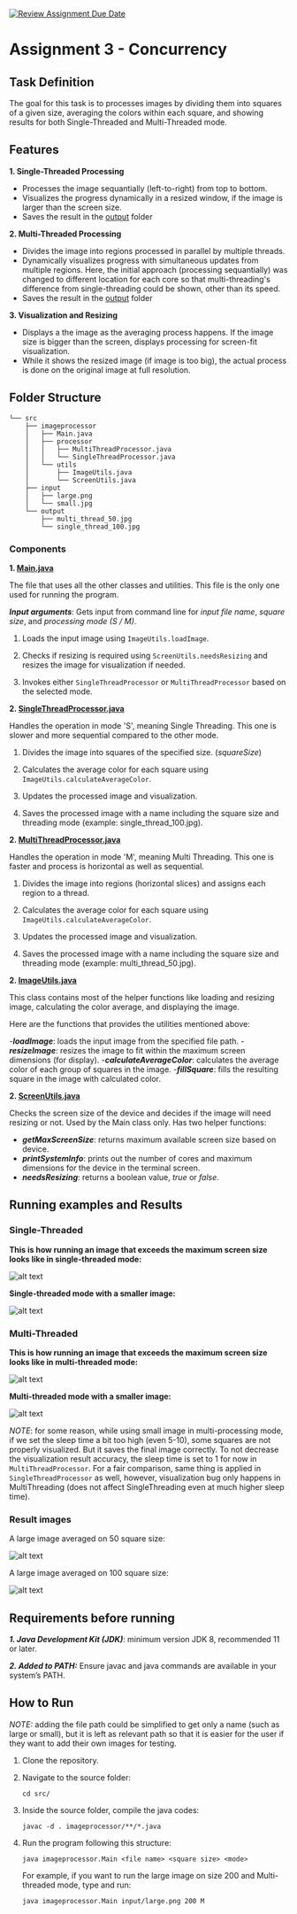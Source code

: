 [![Review Assignment Due Date](https://classroom.github.com/assets/deadline-readme-button-22041afd0340ce965d47ae6ef1cefeee28c7c493a6346c4f15d667ab976d596c.svg)](https://classroom.github.com/a/YybNWfh8)

# Assignment 3 - Concurrency

## Task Definition

The goal for this task is to processes images by dividing them into squares of a given size, averaging the colors within each square, and showing results for both Single-Threaded and Multi-Threaded mode. 

## Features

**1. Single-Threaded Processing**

 - Processes the image sequantially (left-to-right) from top to bottom.
 - Visualizes the progress dynamically in a resized window, if the image is larger than the screen size.
 - Saves the result in the [output](src/output/) folder

**2. Multi-Threaded Processing**

 - Divides the image into regions processed in parallel by multiple threads. 
 - Dynamically visualizes progress with simultaneous updates from multiple regions. Here, the initial approach (processing sequantially) was changed to different location for each core so that multi-threading's difference from single-threading could be shown, other than its speed.
 - Saves the result in the [output](src/output/) folder

**3. Visualization and Resizing**

 - Displays a the image as the averaging process happens. If the image size is bigger than the screen, displays processing for screen-fit visualization.
 - While it shows the resized image (if image is too big), the actual process is done on the original image at full resolution.


## Folder Structure
```
└── src
    ├── imageprocessor
    │   ├── Main.java
    │   ├── processor
    │   │   ├── MultiThreadProcessor.java
    │   │   └── SingleThreadProcessor.java
    │   └── utils
    │       ├── ImageUtils.java
    │       └── ScreenUtils.java
    ├── input
    │   ├── large.png
    │   └── small.jpg
    └── output
        ├── multi_thread_50.jpg
        └── single_thread_100.jpg
```

### Components 

**1. [Main.java](src/imageprocessor/Main.java)** 

The file that uses all the other classes and utilities. This file is the only one used for running the program.

***Input arguments***: Gets input from command line for *input file name*, *square size*, and *processing mode (S / M)*.

1. Loads the input image using ```ImageUtils.loadImage```. 

2. Checks if resizing is required using ```ScreenUtils.needsResizing``` and resizes the image for visualization if needed. 

3. Invokes either ```SingleThreadProcessor``` or ```MultiThreadProcessor``` based on the selected mode.

**2. [SingleThreadProcessor.java](src/imageprocessor/processor/SingleThreadProcessor.java)** 

Handles the operation in mode 'S', meaning Single Threading. This one is slower and more sequential compared to the other mode.

1. Divides the image into squares of the specified size. (*squareSize*)

2. Calculates the average color for each square using ```ImageUtils.calculateAverageColor```.

3. Updates the processed image and visualization.

4. Saves the processed image with a name including the square size and threading mode (example: single_thread_100.jpg).

**2. [MultiThreadProcessor.java](src/imageprocessor/processor/MultiThreadProcessor.java)** 

Handles the operation in mode 'M', meaning Multi Threading. This one is faster and process is horizontal as well as sequential.

1. Divides the image into regions (horizontal slices) and assigns each region to a thread.

2. Calculates the average color for each square using ```ImageUtils.calculateAverageColor```.

3. Updates the processed image and visualization.

4. Saves the processed image with a name including the square size and threading mode (example: multi_thread_50.jpg).

**2. [ImageUtils.java](src/imageprocessor/utils/ImageUtils.java)** 

This class contains most of the helper functions like loading and resizing image, calculating the color average, and displaying the image.

Here are the functions that provides the utilities mentioned above:

 -***loadImage***: loads the input image from the specified file path.
 -***resizeImage***: resizes the image to fit within the maximum screen dimensions (for display).
 -***calculateAverageColor***: calculates the average color of each group of squares in the image.
 -***fillSquare***: fills the resulting square in the image with calculated color.

**2. [ScreenUtils.java](src/imageprocessor/utils/ScreenUtils.java)** 

Checks the screen size of the device and decides if the image will need resizing or not. Used by the Main class only. Has two helper functions:

 - ***getMaxScreenSize***: returns maximum available screen size based on device.
 - ***printSystemInfo***: prints out the number of cores and maximum dimensions for the device in the terminal screen.
 - ***needsResizing***: returns a boolean value, *true* or *false*.

## Running examples and Results 

### Single-Threaded

**This is how running an image that exceeds the maximum screen size looks like in single-threaded mode:**

![alt text](screenshots/large_single.png)

**Single-threaded mode with a smaller image:**

![alt text](screenshots/small_single.png)

### Multi-Threaded

**This is how running an image that exceeds the maximum screen size looks like in multi-threaded mode:** 

![alt text](screenshots/large_multi.png)

**Multi-threaded mode with a smaller image:**

![alt text](screenshots/small_multi.png)

*NOTE*: for some reason, while using small image in multi-processing mode, if we set the sleep time a bit too high (even 5-10), some squares are not properly visualized. But it saves the final image correctly. To not decrease the visualization result accuracy, the sleep time is set to 1 for now in ```MultiThreadProcessor```. For a fair comparison, same thing is applied in ```SingleThreadProcessor``` as well, however, visualization bug only happens in MultiThreading (does not affect SingleThreading even at much higher sleep time).


### Result images

A large image averaged on 50 square size:

![alt text](src/output/single_thread_50.jpg)

A large image averaged on 100 square size:

![alt text](src/output/single_thread_100.jpg)


## Requirements before running

***1. Java Development Kit (JDK)***: minimum version JDK 8, recommended 11 or later.

***2. Added to PATH:*** Ensure javac and java commands are available in your system’s PATH.

## How to Run

*NOTE:* adding the file path could be simplified to get only a name (such as large or small), but it is left as relevant path so that it is easier for the user if they want to add their own images for testing.

1. Clone the repository.

2. Navigate to the source folder:

    ```cd src/```

3. Inside the source folder, compile the java codes:

    ```javac -d . imageprocessor/**/*.java```

4. Run the program following this structure:

    ```java imageprocessor.Main <file name> <square size> <mode>```

    For example, if you want to run the large image on size 200 and Multi-threaded mode, type and run:

    ```java imageprocessor.Main input/large.png 200 M```
